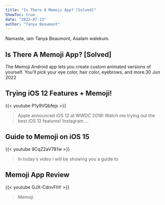 ```yaml
---
title: "Is There A Memoji App? [Solved]"
ShowToc: true 
date: "2022-07-23"
author: "Tanya Beaumont" 
---
```


Namaste, iam Tanya Beaumont, Asalam walekum.
## Is There A Memoji App? [Solved]
The Memoji Android app lets you create custom animated versions of yourself. You'll pick your eye color, hair color, eyebrows, and more.30 Jun 2022

## Trying iOS 12 Features + Memoji!
{{< youtube P1y9VQbfejs >}}
>Apple announced iOS 12 at WWDC 2018! Watch me trying out the best iOS 12 features! Instagram ...

## Guide to Memoji on  iOS 15
{{< youtube 9CqZ2aV781w >}}
>In today's video I will be showing you a guide to 

## Memoji App Review
{{< youtube GJX-CdnvFhY >}}
>Memoji

